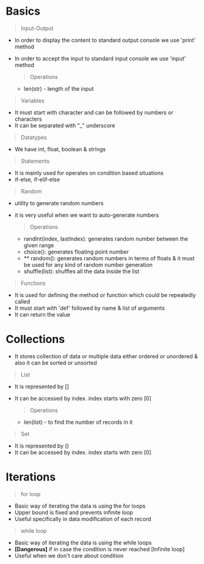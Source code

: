 # Basics

> Input-Output

- In order to display the content to standard output console we use 'print' method
- In order to accept the input to standard input console we use 'input' method

    > Operations
    - len(str) - length of the input

> Variables

- It must start with character and can be followed by numbers or characters
- It can be separated with "_" underscore

> Datatypes

- We have int, float, boolean & strings

> Statements

- It is mainly used for operates on condition based situations
- if-else, if-elif-else 

> Random

- utility to generate random numbers
- it is very useful when we want to auto-generate numbers

  > Operations
  - randInt(index, lastIndex): generates random number between the given range
  - choice(): generates floating point number
  - ** random(): generates random numbers in terms of floats & it must be used for any kind of random number generation
  - shuffle(list): shuffles all the data inside the list
  

> Functions

- It is used for defining the method or function which could be repeatedly called
- It must start with 'def' followed by name & list of arguments
- It can return the value 

# Collections

- It stores collection of data or multiple data either ordered or unordered & also it can be sorted or unsorted

> List

- It is represented by []
- It can be accessed by index. index starts with zero [0]

    > Operations
    - len(list) - to find the number of records in it

> Set

- It is represented by ()
- It can be accessed by index. index starts with zero [0]

# Iterations

> for loop
- Basic way of iterating the data is using the for loops
- Upper bound is fixed and prevents infinite loop
- Useful specifically in data modification of each record

> while loop
- Basic way of iterating the data is using the while loops
- **[Dangerous]** if in case the condition is never reached [Infinite loop]
- Useful when we don't care about condition